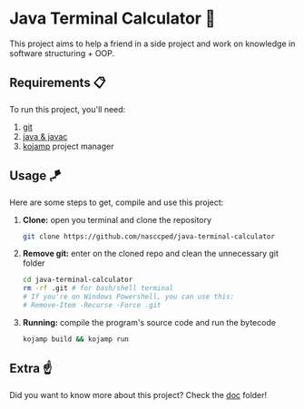 Java Terminal Calculator 🧮
==========================

This project aims to help a friend in a side project and work on
knowledge in software structuring + OOP.

Requirements 📋
--------------

To run this project, you'll need:

1. [git](https://git-scm.com/)
2. [java & javac](https://www.oracle.com/java/)
3. [kojamp](https://crates.io/crates/kojamp) project manager

Usage 🪁
-------

Here are some steps to get, compile and use this project:

1. **Clone:** open you terminal and clone the repository
   ```sh
   git clone https://github.com/nasccped/java-terminal-calculator
   ```

2. **Remove git:** enter on the cloned repo and clean the unnecessary git
   folder
   ```sh
   cd java-terminal-calculator
   rm -rf .git # for bash/shell terminal
   # If you're on Windows Powershell, you can use this:
   # Remove-Item -Recurse -Force .git
   ```

3. **Running:** compile the program's source code and run the
   bytecode
   ```sh
   kojamp build && kojamp run
   ```

Extra ☝️
-------

Did you want to know more about this project? Check the
[doc](./blob/main/docs/00-README.md) folder!
